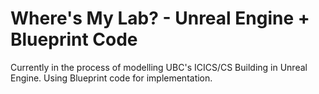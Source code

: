 # Where's My Lab? - Unreal Engine + Blueprint Code

Currently in the process of modelling UBC's ICICS/CS Building in Unreal Engine. Using Blueprint code for implementation. 

